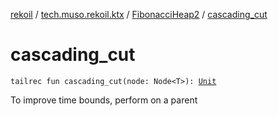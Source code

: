 [rekoil](../../index.md) / [tech.muso.rekoil.ktx](../index.md) / [FibonacciHeap2](index.md) / [cascading_cut](./cascading_cut.md)

# cascading_cut

`tailrec fun cascading_cut(node: Node<T>): `[`Unit`](https://kotlinlang.org/api/latest/jvm/stdlib/kotlin/-unit/index.html)

To improve time bounds, perform on a parent


